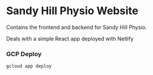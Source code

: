 # Sandy Hill Physio Website
Contains the frontend and backend for Sandy Hill Physio.

Deals with a simple React app deployed with Netlify

### GCP Deploy

```
gcloud app deploy
```